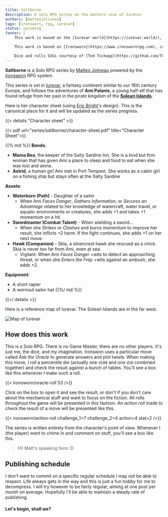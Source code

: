 ```yaml
---
title: Saltborne
description: A solo RPG series on the western seas of Iurevar
authors: [matteojoliveau]
tags: [ironsworn, rpg, iurevar]
status: upcoming
footer: |
    This work is based on the [Iurevar world](https://iurevar.world/), an Intellectual Property and Copyright of Matteo Joliveau, and licensed for use under the [Creative Commons Attribution-ShareAlike 4.0 International](http://creativecommons.org/licenses/by-sa/4.0/) license.

    This work is based on [Ironsworn](https://www.ironswornrpg.com), created by Shawn Tomkin, and licensed for our use under the [Creative Commons Attribution 4.0 International License](https://creativecommons.org/licenses/by/4.0/).

    Dice and rolls SVGs courtesy of [Ted Tschopp](https://github.com/TedTschopp/Ironsworn-SRD)
---
```


**Saltborne** is a Solo RPG series by [Matteo Joliveau] powered by the [Ironsworn] RPG system.

This series is set in [Iurevar], a fantasy continent similar to our 16th century Europe, and follows the adventures of **Ami Palanis**, a young half-elf that has found refuge from her past in the pirate kingdom of the [**Soleari Islands**](https://iurevar.world/wiki/soleari-islands).

<!--more-->

Here is her character sheet (using [Eric Bright](http://playeveryrole.com)'s design). This is the canonical place for it and will be updated as the series progress.

{{< details "Character sheet" >}}

{{< pdf url="series/saltborne/character-sheet.pdf" title="Character Sheet">}}

{{% md %}}
**Bonds**:
- **Mama Bea**, the keeper of the Salty Sardine Inn. She is a kind but firm woman that has given Ami a place to sleep and food to eat when she was lost and alone.
- **Astrid**, a human girl Ami met in Port Tempest. She works as a cabin girl on a fishing ship but stays often at the Salty Sardine

**Assets**:
- **Waterborn (Path)** - Daughter of a sailor
    * When Ami *Faces Danger*, *Gathers Information*, or *Secures an Advantage* related to her knowledge of watercraft, water travel, or aquatic environments or creatures, she adds +1 and takes +1 momentum on a hit.
- **Swordmaster (Combat Talent)** - When wielding a sword...
    * When she *Strikes* or *Clashes* and burns momentum to improve her result, she inflicts +2 harm. If the fight continues, she adds +1 on her next move.
- **Hawk (Companion)** - Skia, a silvercrest hawk she rescued as a chick. Skia is never too far from Ami, even at sea.
    * Vigilant: When Ami *Faces Danger* +wits to detect an approaching threat, or when she *Enters the Fray* +wits against an ambush, she adds +2.

**Equipment**:
- A short rapier
- A wornout sailor hat
{{%/ md %}}  

{{</ details >}}

Here is a reference map of Iurevar. The Soleari Islands are in the far west.

![Map of Iurevar](https://iurevar.world/images/map.jpg)


## How does this work

This is a Solo RPG. There is no Game Master, there are no other players. It's just me, the dice, and my imagination. Ironswon uses a particular move called *Ask the Oracle* to generate answers and plot twists. When making this move, I roll a percentile die (actually one `d100` and one `d10` combined together) and check the result against a bunch of tables. You'll see a box like this whenever I make such a roll.

{{< ironsworn/oracle-roll 53 />}}

Click on the box to open it and see the result, or don't if you don't care about the mechanical stuff and want to focus on the fiction. All rolls throughout the game will be presented in this fashion. An *action roll* made to check the result of a move will be presented like this.

{{< ironsworn/action-roll challenge_1=7 challenge_2=4 action=4 stat=2 />}}

The series is written entirely from the character's point of view. Whenever I (the player) want to chime in and comment on stuff, you'll see a box like this.

> Hi! Matt's speaking here :D

## Publishing schedule

I don't want to commit on a specific regular schedule I may not be able to respect. Life always gets in the way and this is just a fun hobby for me to decompress. I will try however to be fairly regular, aiming at one post per month on average. Hopefully I'll be able to maintain a steady rate of publishing.


#### Let's begin, shall we?

[Matteo Joliveau]: /authors/matteojoliveau
[Ironsworn]: https://www.ironswornrpg.com
[Iurevar]: https://iurevar.world
